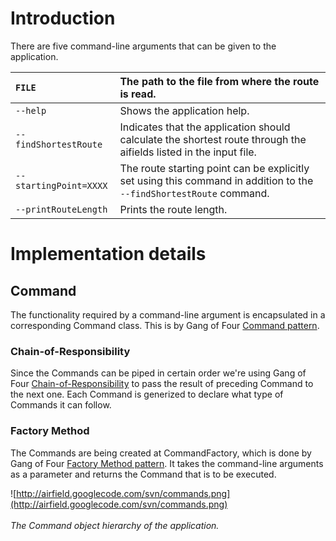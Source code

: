 # Introduction #

There are five command-line arguments that can be given to the application.

| `FILE` | The path to the file from where the route is read. |
|:-------|:---------------------------------------------------|
| `--help` | Shows the application help. |
| `--findShortestRoute` | Indicates that the application should calculate the shortest route through the aifields listed in the input file. |
| `--startingPoint=XXXX` | The route starting point can be explicitly set using this command in addition to the `--findShortestRoute` command. |
| `--printRouteLength` | Prints the route length. |

# Implementation details #

## Command ##
The functionality required by a command-line argument is encapsulated in a corresponding Command class. This is by Gang of Four [Command pattern](http://en.wikipedia.org/wiki/Command_pattern).

### Chain-of-Responsibility ###
Since the Commands can be piped in certain order we're using Gang of Four [Chain-of-Responsibility](http://en.wikipedia.org/wiki/Chain-of-responsibility_pattern) to pass the result of preceding Command to the next one. Each Command is generized to declare what type of Commands it can follow.

### Factory Method ###
The Commands are being created at CommandFactory, which is done by Gang of Four [Factory Method pattern](http://en.wikipedia.org/wiki/Factory_method_pattern). It takes the command-line arguments as a parameter and returns the Command that is to be executed.

![http://airfield.googlecode.com/svn/commands.png](http://airfield.googlecode.com/svn/commands.png)<br></br>
_The Command object hierarchy of the application._